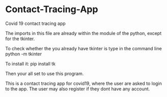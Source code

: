 # Contact-Tracing-App
Covid 19 contact tracing app

The imports in this file are already within the module of the python, except for the tkinter.

To check whether the you already have tkinter is type in the command line
python -m tkinter

To install it:
pip install tk

Then your all set to use this program.

This is a contact tracing app for covid19, where the user are asked to login to the app. 
The user may also register if they dont have any account.
